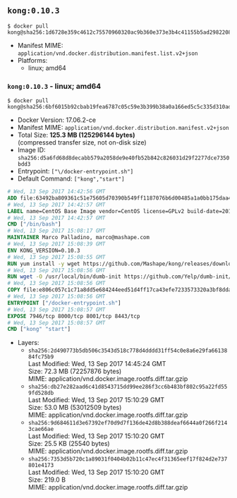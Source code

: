 ## `kong:0.10.3`

```console
$ docker pull kong@sha256:1d6728e359c4612c75570960320ac9b360e373e3b4c41155b5ad298220844075
```

-	Manifest MIME: `application/vnd.docker.distribution.manifest.list.v2+json`
-	Platforms:
	-	linux; amd64

### `kong:0.10.3` - linux; amd64

```console
$ docker pull kong@sha256:6bf6015b92cbab19fea6787c05c59e3b399b38a0a166ed5c5c335d310adc233d
```

-	Docker Version: 17.06.2-ce
-	Manifest MIME: `application/vnd.docker.distribution.manifest.v2+json`
-	Total Size: **125.3 MB (125296144 bytes)**  
	(compressed transfer size, not on-disk size)
-	Image ID: `sha256:d5a6fd68d8decabb579a2058de9e40fb52b842c826031d29f2277dce7350bdd3`
-	Entrypoint: `["\/docker-entrypoint.sh"]`
-	Default Command: `["kong","start"]`

```dockerfile
# Wed, 13 Sep 2017 14:42:56 GMT
ADD file:63492ba809361c51e75605d70390b549ff1187076b6d00485a1a0bb175daa40e in / 
# Wed, 13 Sep 2017 14:42:57 GMT
LABEL name=CentOS Base Image vendor=CentOS license=GPLv2 build-date=20170801
# Wed, 13 Sep 2017 14:42:57 GMT
CMD ["/bin/bash"]
# Wed, 13 Sep 2017 15:08:17 GMT
MAINTAINER Marco Palladino, marco@mashape.com
# Wed, 13 Sep 2017 15:08:39 GMT
ENV KONG_VERSION=0.10.3
# Wed, 13 Sep 2017 15:08:55 GMT
RUN yum install -y wget https://github.com/Mashape/kong/releases/download/$KONG_VERSION/kong-$KONG_VERSION.el7.noarch.rpm &&     yum clean all
# Wed, 13 Sep 2017 15:08:56 GMT
RUN wget -O /usr/local/bin/dumb-init https://github.com/Yelp/dumb-init/releases/download/v1.1.3/dumb-init_1.1.3_amd64 &&     chmod +x /usr/local/bin/dumb-init
# Wed, 13 Sep 2017 15:08:56 GMT
COPY file:e806c057c1c71a8dd5e684244eed51d4ff17ca43efe7233573320a3bf8dda3a4 in /docker-entrypoint.sh 
# Wed, 13 Sep 2017 15:08:56 GMT
ENTRYPOINT ["/docker-entrypoint.sh"]
# Wed, 13 Sep 2017 15:08:57 GMT
EXPOSE 7946/tcp 8000/tcp 8001/tcp 8443/tcp
# Wed, 13 Sep 2017 15:08:57 GMT
CMD ["kong" "start"]
```

-	Layers:
	-	`sha256:2d490773b5db506c3543d518c778d4dddd31ff54c0e8a6e29fa6613884fc75b9`  
		Last Modified: Wed, 13 Sep 2017 14:45:24 GMT  
		Size: 72.3 MB (72257876 bytes)  
		MIME: application/vnd.docker.image.rootfs.diff.tar.gzip
	-	`sha256:db27e282aad6c41d8543715dd99ee286f3cc6b483bf802c95a22fd559fd528db`  
		Last Modified: Wed, 13 Sep 2017 15:10:29 GMT  
		Size: 53.0 MB (53012509 bytes)  
		MIME: application/vnd.docker.image.rootfs.diff.tar.gzip
	-	`sha256:9d684611d3e67392ef70d9d7f136de42d8b388deaf6644a0f266f2143cae66ae`  
		Last Modified: Wed, 13 Sep 2017 15:10:20 GMT  
		Size: 25.5 KB (25540 bytes)  
		MIME: application/vnd.docker.image.rootfs.diff.tar.gzip
	-	`sha256:7353d5b720c1a89031f0404b02b11c47ec4f31365eef17f824d2e737801e4173`  
		Last Modified: Wed, 13 Sep 2017 15:10:20 GMT  
		Size: 219.0 B  
		MIME: application/vnd.docker.image.rootfs.diff.tar.gzip
